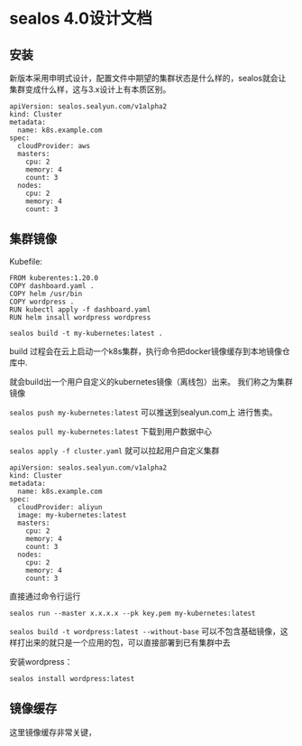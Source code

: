 # sealos 4.0设计文档

## 安装

新版本采用申明式设计，配置文件中期望的集群状态是什么样的，sealos就会让集群变成什么样，这与3.x设计上有本质区别。
```
apiVersion: sealos.sealyun.com/v1alpha2
kind: Cluster
metadata:
  name: k8s.example.com
spec:
  cloudProvider: aws
  masters:
    cpu: 2
    memory: 4
    count: 3
  nodes:
    cpu: 2
    memory: 4
    count: 3
```

## 集群镜像

Kubefile:

```
FROM kuberentes:1.20.0
COPY dashboard.yaml .
COPY helm /usr/bin
COPY wordpress .
RUN kubectl apply -f dashboard.yaml
RUN helm insall wordpress wordpress
```

`sealos build -t my-kubernetes:latest .`


build 过程会在云上启动一个k8s集群，执行命令把docker镜像缓存到本地镜像仓库中.

就会build出一个用户自定义的kubernetes镜像（离线包）出来。 我们称之为集群镜像

`sealos push my-kubernetes:latest` 可以推送到sealyun.com上 进行售卖。

`sealos pull my-kubernetes:latest` 下载到用户数据中心

`sealos apply -f cluster.yaml` 就可以拉起用户自定义集群

```
apiVersion: sealos.sealyun.com/v1alpha2
kind: Cluster
metadata:
  name: k8s.example.com
spec:
  cloudProvider: aliyun
  image: my-kubernetes:latest
  masters:
    cpu: 2
    memory: 4
    count: 3
  nodes:
    cpu: 2
    memory: 4
    count: 3
```

直接通过命令行运行

```
sealos run --master x.x.x.x --pk key.pem my-kubernetes:latest
```

`sealos build -t wordpress:latest --without-base` 可以不包含基础镜像，这样打出来的就只是一个应用的包，可以直接部署到已有集群中去

安装wordpress：

```shell script
sealos install wordpress:latest
```

## 镜像缓存

这里镜像缓存非常关键，